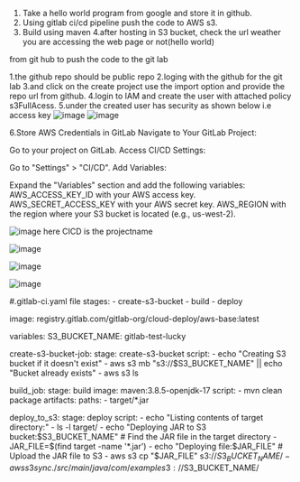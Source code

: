 1. Take a hello world program from google and store it in github.
2. Using gitlab ci/cd pipeline push the code to AWS s3.
3. Build using maven
4.after hosting in S3 bucket, check the url weather you are accessing the web page or not(hello world)


from git hub to push the code to the git lab

1.the github repo should be public repo
2.loging with the github for the git lab
3.and click on the create project use the import option and provide the repo url from github.
4.login to IAM and create the user with attached policy s3FullAcess.
5.under the created user has security as shown below i.e access key
![image](https://github.com/user-attachments/assets/4a23a86b-89ea-4a92-ac37-bce31618c92f)
![image](https://github.com/user-attachments/assets/d631084d-9f72-46a7-b19b-e89a70e4de3f)

6.Store AWS Credentials in GitLab
Navigate to Your GitLab Project:

Go to your project on GitLab.
Access CI/CD Settings:

Go to "Settings" > "CI/CD".
Add Variables:

Expand the "Variables" section and add the following variables:
AWS_ACCESS_KEY_ID with your AWS access key.
AWS_SECRET_ACCESS_KEY with your AWS secret key.
AWS_REGION with the region where your S3 bucket is located (e.g., us-west-2).

![image](https://github.com/user-attachments/assets/220d8f22-b387-4b9a-baff-72b6bc1ad6ae)
here CICD is the projectname

![image](https://github.com/user-attachments/assets/16888b83-6e55-42a9-9b8f-3f45c4bfe759)

![image](https://github.com/user-attachments/assets/4486dcc4-dc2e-455d-822d-e581b66c0f67)

![image](https://github.com/user-attachments/assets/30c1045b-fe55-498e-905b-fbb986acd53e)

#.gitlab-ci.yaml file
stages:
    - create-s3-bucket
    - build
    - deploy

image: registry.gitlab.com/gitlab-org/cloud-deploy/aws-base:latest

variables:
    S3_BUCKET_NAME: gitlab-test-lucky

create-s3-bucket-job:
  stage: create-s3-bucket
  script:
    - echo "Creating S3 bucket if it doesn't exist"
    - aws s3 mb "s3://$S3_BUCKET_NAME" || echo "Bucket already exists"
    - aws s3 ls

build_job:
    stage: build
    image: maven:3.8.5-openjdk-17
    script: 
        - mvn clean package
    artifacts:
        paths:
            - target/*.jar

deploy_to_s3:
  stage: deploy
  script:
    - echo "Listing contents of target directory:"
    - ls -l target/
    - echo "Deploying JAR to S3 bucket:$S3_BUCKET_NAME"
    # Find the JAR file in the target directory
    - JAR_FILE=$(find target -name '*.jar')
    - echo "Deploying file:$JAR_FILE"
    # Upload the JAR file to S3
    - aws s3 cp "$JAR_FILE" s3://$S3_BUCKET_NAME/
    - aws s3 sync ./src/main/java/com/example s3://$S3_BUCKET_NAME/

